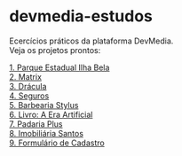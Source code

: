 # devmedia-estudos
 Ecercícios práticos da plataforma DevMedia.<br>
 Veja os projetos prontos:

<a href="https://victorfreireavfs.github.io/devmedia-estudos/projetos/projeto001/" target="_blank">1. Parque Estadual Ilha Bela</a><br>
<a href="https://victorfreireavfs.github.io/devmedia-estudos/projetos/projeto002/" target="_blank">2. Matrix</a><br>
<a href="https://victorfreireavfs.github.io/devmedia-estudos/projetos/projeto003/" target="_blank">3. Drácula</a><br>
<a href="https://victorfreireavfs.github.io/devmedia-estudos/projetos/projeto004/" target="_blank">4. Seguros</a><br>
<a href="https://victorfreireavfs.github.io/devmedia-estudos/projetos/projeto005/" target="_blank">5. Barbearia Stylus</a><br>
<a href="https://victorfreireavfs.github.io/devmedia-estudos/projetos/projeto006/" target="_blank">6. Livro: A Era Artificial</a><br>
<a href="https://victorfreireavfs.github.io/devmedia-estudos/projetos/projeto007/" target="_blank">7. Padaria Plus</a><br>
<a href="https://victorfreireavfs.github.io/devmedia-estudos/projetos/projeto008/" target="_blank">8. Imobiliária Santos</a><br>
<a href="https://victorfreireavfs.github.io/devmedia-estudos/projetos/projetomc/" target="_blank">9. Formulário de Cadastro</a><br>
 